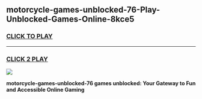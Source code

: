 
## motorcycle-games-unblocked-76-Play-Unblocked-Games-Online-8kce5
<h3>
<a href="https://premium76.site?title=motorcycle-games-unblocked-76&ref=24A">CLICK TO PLAY</a></h3>
<hr>

<h3>
<a href="https://premium76.site?title=motorcycle-games-unblocked-76&ref=24A">CLICK 2 PLAY</a>
  
</h3>

<a href="https://premium76.site?title=motorcycle-games-unblocked-76&ref=24A"><img src="https://clearcache.store/games.png"></a>


**motorcycle-games-unblocked-76 games unblocked: Your Gateway to Fun and Accessible Online Gaming**
